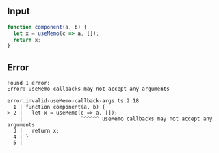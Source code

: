 
## Input

```javascript
function component(a, b) {
  let x = useMemo(c => a, []);
  return x;
}

```


## Error

```
Found 1 error:
Error: useMemo callbacks may not accept any arguments

error.invalid-useMemo-callback-args.ts:2:18
  1 | function component(a, b) {
> 2 |   let x = useMemo(c => a, []);
    |                   ^^^^^^ useMemo callbacks may not accept any arguments
  3 |   return x;
  4 | }
  5 |


```
          
      
